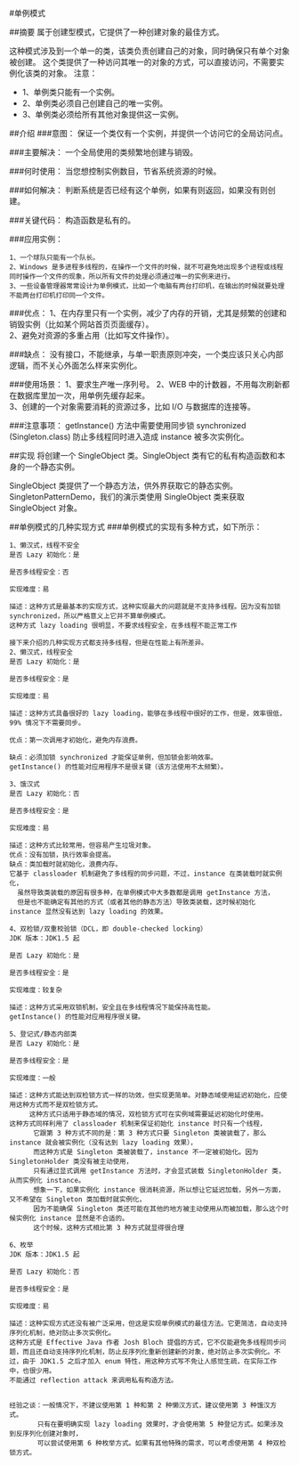 #单例模式

##摘要
属于创建型模式，它提供了一种创建对象的最佳方式。

这种模式涉及到一个单一的类，该类负责创建自己的对象，同时确保只有单个对象被创建。
这个类提供了一种访问其唯一的对象的方式，可以直接访问，不需要实例化该类的对象。
注意：
   * 1、单例类只能有一个实例。
   * 2、单例类必须自己创建自己的唯一实例。
   * 3、单例类必须给所有其他对象提供这一实例。

##介绍
###意图：
保证一个类仅有一个实例，并提供一个访问它的全局访问点。

###主要解决：
一个全局使用的类频繁地创建与销毁。

###何时使用：
当您想控制实例数目，节省系统资源的时候。

###如何解决：
判断系统是否已经有这个单例，如果有则返回，如果没有则创建。

###关键代码：
构造函数是私有的。

###应用实例：
~~~
1、一个球队只能有一个队长。 
2、Windows 是多进程多线程的，在操作一个文件的时候，就不可避免地出现多个进程或线程同时操作一个文件的现象，所以所有文件的处理必须通过唯一的实例来进行。
3、一些设备管理器常常设计为单例模式，比如一个电脑有两台打印机，在输出的时候就要处理不能两台打印机打印同一个文件。
~~~

###优点： 
1、在内存里只有一个实例，减少了内存的开销，尤其是频繁的创建和销毁实例（比如某个网站首页页面缓存）。    
2、避免对资源的多重占用（比如写文件操作）。

###缺点：
没有接口，不能继承，与单一职责原则冲突，一个类应该只关心内部逻辑，而不关心外面怎么样来实例化。

###使用场景：
1、要求生产唯一序列号。 
2、WEB 中的计数器，不用每次刷新都在数据库里加一次，用单例先缓存起来。    
3、创建的一个对象需要消耗的资源过多，比如 I/O 与数据库的连接等。

###注意事项：
getInstance() 方法中需要使用同步锁 synchronized (Singleton.class) 防止多线程同时进入造成 instance 被多次实例化。





##实现
将创建一个 SingleObject 类。SingleObject 类有它的私有构造函数和本身的一个静态实例。

SingleObject 类提供了一个静态方法，供外界获取它的静态实例。SingletonPatternDemo，我们的演示类使用 SingleObject 类来获取 SingleObject 对象。


##单例模式的几种实现方式
###单例模式的实现有多种方式，如下所示：
  
  ~~~
  1、懒汉式，线程不安全
  是否 Lazy 初始化：是
  
  是否多线程安全：否
  
  实现难度：易
  
  描述：这种方式是最基本的实现方式，这种实现最大的问题就是不支持多线程。因为没有加锁 synchronized，所以严格意义上它并不算单例模式。
  这种方式 lazy loading 很明显，不要求线程安全，在多线程不能正常工作
  
  接下来介绍的几种实现方式都支持多线程，但是在性能上有所差异。
  2、懒汉式，线程安全
  是否 Lazy 初始化：是
  
  是否多线程安全：是
  
  实现难度：易
  
  描述：这种方式具备很好的 lazy loading，能够在多线程中很好的工作，但是，效率很低，99% 情况下不需要同步。
  
  优点：第一次调用才初始化，避免内存浪费。
  
  缺点：必须加锁 synchronized 才能保证单例，但加锁会影响效率。
  getInstance() 的性能对应用程序不是很关键（该方法使用不太频繁）。
  
  3、饿汉式
  是否 Lazy 初始化：否
  
  是否多线程安全：是
  
  实现难度：易
  
  描述：这种方式比较常用，但容易产生垃圾对象。
  优点：没有加锁，执行效率会提高。
  缺点：类加载时就初始化，浪费内存。
  它基于 classloader 机制避免了多线程的同步问题，不过，instance 在类装载时就实例化，
    虽然导致类装载的原因有很多种，在单例模式中大多数都是调用 getInstance 方法， 
    但是也不能确定有其他的方式（或者其他的静态方法）导致类装载，这时候初始化 instance 显然没有达到 lazy loading 的效果。
    
  4、双检锁/双重校验锁（DCL，即 double-checked locking）
  JDK 版本：JDK1.5 起
  
  是否 Lazy 初始化：是
  
  是否多线程安全：是
  
  实现难度：较复杂
  
  描述：这种方式采用双锁机制，安全且在多线程情况下能保持高性能。
  getInstance() 的性能对应用程序很关键。
  
  5、登记式/静态内部类
  是否 Lazy 初始化：是
  
  是否多线程安全：是
  
  实现难度：一般
  
  描述：这种方式能达到双检锁方式一样的功效，但实现更简单。对静态域使用延迟初始化，应使用这种方式而不是双检锁方式。
       这种方式只适用于静态域的情况，双检锁方式可在实例域需要延迟初始化时使用。
  这种方式同样利用了 classloader 机制来保证初始化 instance 时只有一个线程，
        它跟第 3 种方式不同的是：第 3 种方式只要 Singleton 类被装载了，那么 instance 就会被实例化（没有达到 lazy loading 效果），
        而这种方式是 Singleton 类被装载了，instance 不一定被初始化。因为 SingletonHolder 类没有被主动使用，
        只有通过显式调用 getInstance 方法时，才会显式装载 SingletonHolder 类，从而实例化 instance。
        想象一下，如果实例化 instance 很消耗资源，所以想让它延迟加载，另外一方面，又不希望在 Singleton 类加载时就实例化，
        因为不能确保 Singleton 类还可能在其他的地方被主动使用从而被加载，那么这个时候实例化 instance 显然是不合适的。
        这个时候，这种方式相比第 3 种方式就显得很合理
 
 6、枚举
 JDK 版本：JDK1.5 起
 
 是否 Lazy 初始化：否
 
 是否多线程安全：是
 
 实现难度：易
 
 描述：这种实现方式还没有被广泛采用，但这是实现单例模式的最佳方法。它更简洁，自动支持序列化机制，绝对防止多次实例化。
 这种方式是 Effective Java 作者 Josh Bloch 提倡的方式，它不仅能避免多线程同步问题，而且还自动支持序列化机制，防止反序列化重新创建新的对象，绝对防止多次实例化。不过，由于 JDK1.5 之后才加入 enum 特性，用这种方式写不免让人感觉生疏，在实际工作中，也很少用。
 不能通过 reflection attack 来调用私有构造方法。
 
 
 经验之谈：一般情况下，不建议使用第 1 种和第 2 种懒汉方式，建议使用第 3 种饿汉方式。
         只有在要明确实现 lazy loading 效果时，才会使用第 5 种登记方式。如果涉及到反序列化创建对象时，
         可以尝试使用第 6 种枚举方式。如果有其他特殊的需求，可以考虑使用第 4 种双检锁方式。
  ~~~
  
  
 
  